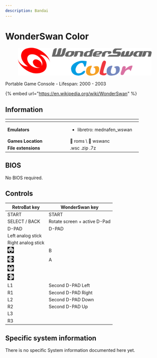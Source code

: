 ```yaml
---
description: Bandai
---
```


# WonderSwan Color

<div align="left">

<figure><img src="https://raw.githubusercontent.com/fabricecaruso/es-theme-carbon/52ff37c9e265587d006945a2ba695b5a962b3a3d/art/logos/wonderswancolor.svg" alt=""><figcaption></figcaption></figure>

</div>

Portable Game Console - Lifespan: 2000 - 2003

{% embed url="https://en.wikipedia.org/wiki/WonderSwan" %}

## Information

<table data-header-hidden><thead><tr><th width="184"></th><th></th><th data-hidden></th></tr></thead><tbody><tr><td><strong>Emulators</strong></td><td><ul><li>libretro: mednafen_wswan</li></ul></td><td></td></tr><tr><td><strong>Games Location</strong></td><td><span data-gb-custom-inline data-tag="emoji" data-code="1f4c1">📁</span> roms \ <span data-gb-custom-inline data-tag="emoji" data-code="1f4c2">📂</span> wswanc</td><td></td></tr><tr><td><strong>File extensions</strong></td><td>.wsc .zip .7z</td><td></td></tr></tbody></table>

## BIOS

No BIOS required.

## Controls

| RetroBat key                                                                       | WonderSwan key               |
| ---------------------------------------------------------------------------------- | ---------------------------- |
| START                                                                              | START                        |
| SELECT / BACK                                                                      | Rotate screen + active D-Pad |
| D-PAD                                                                              | D-PAD                        |
| Left analog stick                                                                  |                              |
| Right analog stick                                                                 |                              |
| ![A](<../../../../.gitbook/assets/image (25).png>)                                 | B                            |
| ![B](<../../../../.gitbook/assets/image (11).png>)                                 | A                            |
| <img src="../../../../.gitbook/assets/image (45).png" alt="" data-size="original"> |                              |
| <img src="../../../../.gitbook/assets/image (43).png" alt="" data-size="line">     |                              |
| L1                                                                                 | Second D-PAD Left            |
| R1                                                                                 | Second D-PAD Right           |
| L2                                                                                 | Second D-PAD Down            |
| R2                                                                                 | Second D-PAD Up              |
| L3                                                                                 |                              |
| R3                                                                                 |                              |

## Specific system information

There is no specific System information documented here yet.
